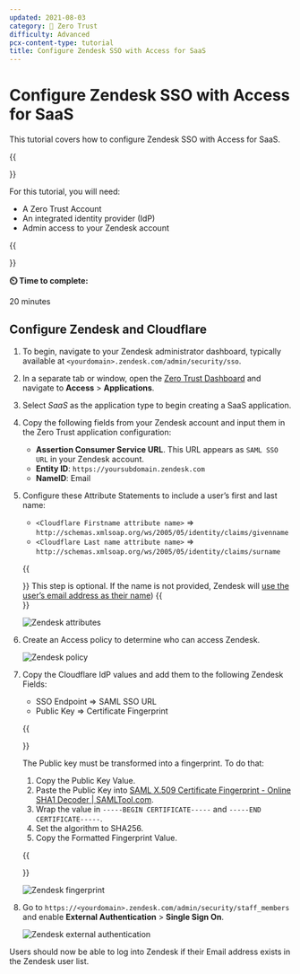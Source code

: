 ```yaml
---
updated: 2021-08-03
category: 🔐 Zero Trust
difficulty: Advanced
pcx-content-type: tutorial
title: Configure Zendesk SSO with Access for SaaS
---
```


# Configure Zendesk SSO with Access for SaaS

This tutorial covers how to configure Zendesk SSO with Access for SaaS.

{{<Aside>}}

For this tutorial, you will need:

*   A Zero Trust Account
*   An integrated identity provider (IdP)
*   Admin access to your Zendesk account

{{</Aside>}}

**⏲️ Time to complete:**

20 minutes

## Configure Zendesk and Cloudflare

1.  To begin, navigate to your Zendesk administrator dashboard, typically available at `<yourdomain>.zendesk.com/admin/security/sso`.

2.  In a separate tab or window, open the [Zero Trust Dashboard](https://dash.teams.cloudflare.com) and navigate to **Access** > **Applications**.

3.  Select *SaaS* as the application type to begin creating a SaaS application.

4.  Copy the following fields from your Zendesk account and input them in the Zero Trust application configuration:
    *   **Assertion Consumer Service URL**. This URL appears as `SAML SSO URL` in your Zendesk account.
    *   **Entity ID**: `https://yoursubdomain.zendesk.com`
    *   **NameID**: Email

5.  Configure these Attribute Statements to include a user’s first and last name:

    *   `<Cloudflare Firstname attribute name>` => `http://schemas.xmlsoap.org/ws/2005/05/identity/claims/givenname`
    *   `<Cloudflare Last name attribute name>` => `http://schemas.xmlsoap.org/ws/2005/05/identity/claims/surname`

     {{<Aside type="note">}}
     This step is optional. If the name is not provided, Zendesk will [use the user’s email address as their name](https://support.zendesk.com/hc/en-us/articles/203663676#topic_dzb_gl5_2v))
     {{</Aside>}}

    ![Zendesk attributes](/cloudflare-one/static/zero-trust-security/zendesk-sso-saas/zendesk-attributes.png)

6.  Create an Access policy to determine who can access Zendesk.

    ![Zendesk policy](/cloudflare-one/static/zero-trust-security/zendesk-sso-saas/zendesk-policy.png)

7.  Copy the Cloudflare IdP values and add them to the following Zendesk Fields:

    *   SSO Endpoint => SAML SSO URL
    *   Public Key => Certificate Fingerprint

     {{<Aside>}}

    The Public key must be transformed into a fingerprint. To do that:

    1.  Copy the Public Key Value.
    2.  Paste the Public Key into [SAML X.509 Certificate Fingerprint - Online SHA1 Decoder | SAMLTool.com](https://www.samltool.com/fingerprint.php).
    3.  Wrap the value in `-----BEGIN CERTIFICATE-----` and `-----END CERTIFICATE-----`.
    4.  Set the algorithm to SHA256.
    5.  Copy the Formatted Fingerprint Value.

     {{</Aside>}}

    ![Zendesk fingerprint](/cloudflare-one/static/zero-trust-security/zendesk-sso-saas/zendesk-fingerprint.png)

8.  Go to `https://<yourdomain>.zendesk.com/admin/security/staff_members` and enable **External Authentication** > **Single Sign On**.

    ![Zendesk external authentication](/cloudflare-one/static/zero-trust-security/zendesk-sso-saas/zendesk-external-auth.png)

Users should now be able to log into Zendesk if their Email address exists in the Zendesk user list.
